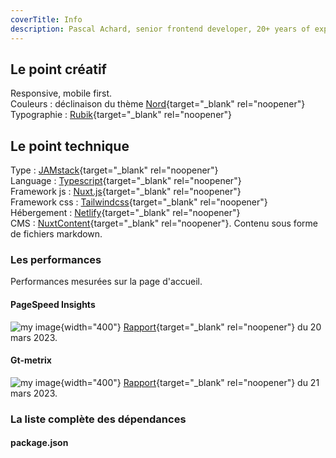 ```yaml
---
coverTitle: Info
description: Pascal Achard, senior frontend developer, 20+ years of experience, Vue.js, Nuxt.js, TypeScript, Craftcms, Tailwindcss, Docker, Node.js, Webpack, Prettier, Notion, Netlify, render...
---
```


## Le point créatif

Responsive, mobile first.  
Couleurs : déclinaison du thème [Nord](https://www.nordtheme.com/){target="_blank" rel="noopener"}  
Typographie : [Rubik](https://fonts.google.com/specimen/Rubik){target="_blank" rel="noopener"}

## Le point technique

Type : [JAMstack](https://jamstack.org/){target="_blank" rel="noopener"}  
Language : [Typescript](https://www.typescriptlang.org/){target="_blank" rel="noopener"}  
Framework js : [Nuxt.js](https://nuxtjs.org){target="_blank" rel="noopener"}  
Framework css : [Tailwindcss](https://tailwindcss.com/){target="_blank" rel="noopener"}  
Hébergement : [Netlify](https://www.netlify.com/){target="_blank" rel="noopener"}  
CMS : [NuxtContent](https://content.nuxtjs.org/){target="_blank" rel="noopener"}. Contenu sous forme de fichiers markdown.

### Les performances

Performances mesurées sur la page d'accueil.

#### PageSpeed Insights

![my image](/images/content/lighthouse.png){width="400"}
[Rapport](https://pagespeed.web.dev/analysis/https-pascal-achard-me/qkyedj3msk?form_factor=desktop){target="_blank" rel="noopener"} du 20 mars 2023.

#### Gt-metrix

![my image](/images/content/gt-metrix.png){width="400"}
[Rapport](https://gtmetrix.com/reports/www.pascal-achard.com/dmOlhaun/){target="_blank" rel="noopener"} du 21 mars 2023.

### La liste complète des dépendances

#### package.json
